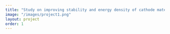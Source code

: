 ```yaml
---
title: "Study on improving stability and energy density of cathode materials"
image: "/images/project1.png"
layout: project
order: 1
---
```


